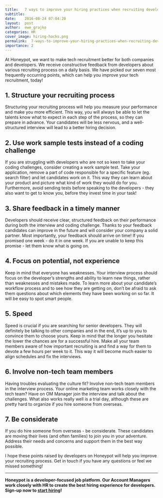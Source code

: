 ```yaml
---
title:   7 ways to improve your hiring practices when recruiting developers
subtitle:
date:    2016-08-24 07:04:20
layout:  post
author:  ewe_grajko
categories: HR
cover_image: hiring-hacks.png
permalink:  7-ways-to-improve-your-hiring-practices-when-recruiting-developers/
importance: 2
---
```


At Honeypot, we want to make tech recruitment better for both companies and developers. We receive constructive feedback from developers about various recruiting process on a daily basis. We have picked our seven most frequently occurring points, which can help you improve your tech recruitment, today!


<!--more-->   
 

## 1. Structure your recruiting process

Structuring your recruiting process will help you measure your performance and make you more efficient. This way, you will always be able to let the talents know what to expect in each step of the process, so they can prepare in advance. Your candidates will be less nervous, and a well-structured interview will lead to a better hiring decision. 

## 2. Use work sample tests  instead of a coding challenge

If you are struggling with developers who are not so keen to take your coding challenges, consider creating a work sample test. Take your application, remove a part of code responsible for a specific feature (eg. search filter) and let candidates work on it. This way they can learn about your product and picture what kind of work they would do for you. Furthermore, avoid sending tests before speaking to the developers - they also want to get to know you, before they invest time in your task!

## 3. Share feedback in a timely manner

Developers should receive clear, structured feedback on their performance during both the interview and coding challenge. Thanks to your feedback candidates can improve in the future and will consider your company a solid partner. Most importantly, your feedback should arrive on time! If you promised one week - do it in one week. If you are unable to keep this promise - let them know what is going on. 

## 4. Focus on potential, not experience

Keep in mind that everyone has weaknesses. Your interview process should focus on the developer’s strengths and ability to learn new things, rather than weaknesses and mistakes made. To learn more about your candidate’s workflow process and to see how they are getting on, don’t be afraid to ask them questions about which elements they have been working on so far.  It will be easy to spot smart people. 

## 5. Speed

Speed is crucial if you are searching for senior developers. They will definitely be talking to  other companies and in the end, it’s up to you to convince them to choose yours. Keep in mind that the longer you hesitate the lower the chances are for a successful hire. Make all your team members aware of how important recruiting is and find a way for them to devote a few hours per week to it. This way it will become much easier to align schedules and fix the interviews. 

## 6. Involve non-tech team members 

Having troubles evaluating the culture fit? Involve non-tech team members in the interview process. Your online marketing team works closely with the tech team? Have on OM Manager join the interview and talk about the challenges. What also works really well is a trial day, although  these are pretty hard to organize if you hire someone from overseas. 


## 7. Be considerate

If you do hire someone from overseas - be considerate. These candidates are moving their lives (and often families) to join you in your adventure. Address their needs and concerns and support them in the best way possible. 

I hope these points raised by developers on Honeypot will help you improve your recruiting process. Get in touch if you have any questions or feel we missed something! 

* * *

**Honeypot is a developer-focused job platform. Our Account Managers work closely with HR to create the best hiring experience for developers. Sign-up now to [start hiring][1]!**

[1]: https://www.honeypot.io/pages/for_employers?utm_source=hiringhewe 
